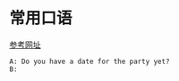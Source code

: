 # 常用口语

[参考网址](https://www.doc88.com/p-78347422009831.html?s=rel&id=1)

```English
A: Do you have a date for the party yet?
B: 
```
